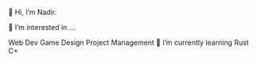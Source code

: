 <p>👋 Hi, I’m Nadir. </p>
<p>👀 I’m interested in ... </p>
Web Dev
Game Design
Project Management
🌱 I’m currently learning
Rust
C+
